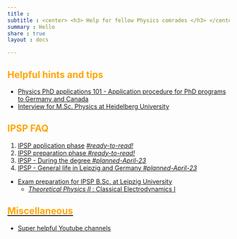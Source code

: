 ```yaml
---
title :    
subtitle : <center> <h3> Help for fellow Physics comrades </h3> </center>
summary : Hello
share : true
layout : docs

---
```

## <span style = "color:orange"> Helpful hints and tips </span>

- [Physics PhD applications 101 - Application procedure for PhD programs to Germany and Canada]({{<ref"phd">}})
- [Interview for M.Sc. Physics at Heidelberg University]({{<ref"heidelberg/interview">}})


## <span style = "color:orange"> IPSP FAQ </span>

1. [IPSP application phase]({{<ref"ipsp/ipsp1_application_phase">}}) *<u>#ready-to-read!<u>*
2. [IPSP preparation phase]({{<ref"ipsp/ipsp2_preparation_phase">}}) *<u>#ready-to-read!</u>*
3. [IPSP - During the degree]() *<u>#planned-April-23</u>*
4. [IPSP - General life in Leipzig and Germany]() *<u>#planned-April-23</u>*

- Exam preparation for IPSP B.Sc. at Leipzig University
  - [ _Theoretical Physics II_ : Classical Electrodynamics I]({{<ref"tp2_exam_prep">}})


## <span style = "color:orange"> Miscellaneous  </span>
- [Super helpful Youtube channels]({{<ref"youtube_channels">}})

<!--
2. _Theoretical Physics III_ :  Classical Mechanics II, Classical Electrodynamics II (With Special relativity and Relativistic electrodynamics)
3. Theoretical Physics IV : Quantum Mechanics
-->
